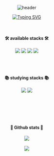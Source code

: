 <div align="center">
  
  ![header](https://capsule-render.vercel.app/api?type=cylinder&color=0:feac5e,50:c779d0,100:4bc0c8&height=100&section=header&text=Hi!%20I'm%20SooJin!&fontColor=ffffff&fontSize=55&animation=fadeIn&fontAlignY=55)
</div>

<div align="center">

[![Typing SVG](https://readme-typing-svg.herokuapp.com/?color=f0f6fc&lines=👋Welcome+to+my+github👋&font=Acme&size=32)](https://git.io/typing-svg)

</div>
<br/>

<div align="center">

####  🛠️ available stacks 🛠️
<img src="https://img.shields.io/badge/C-A8B9CC?style=for-the-badge&logo=C&logoColor=white"/> <img src="https://img.shields.io/badge/MySQL-4479A1?style=for-the-badge&logo=MySQL&logoColor=white"/> <img src="https://img.shields.io/badge/Python-3776AB?style=for-the-badge&logo=Python&logoColor=white"/> <img src="https://img.shields.io/badge/HTML5-E34F26?style=for-the-badge&logo=Python&logoColor=white"/>


<br/>
</br>

#### :books: studying stacks :books:
<img src="https://img.shields.io/badge/C-A8B9CC?style=for-the-badge&logo=C&logoColor=white"/> <img src="https://img.shields.io/badge/Linux-FCC624?style=for-the-badge&logo=Linux&logoColor=white"/>


<br/>
</br>

<br/>
</br>

#### :gem: Github stats :gem:
<img src="https://github-readme-stats.vercel.app/api/top-langs/?username=usersoojin&layout=compact&theme=tokyonight"><br><br>
<img src="https://github-readme-stats.vercel.app/api?username=usersoojin&show_icons=true&theme=tokyonight">

</div>
<!--
**usersoojin/usersoojin** is a ✨ _special_ ✨ repository because its `README.md` (this file) appears on your GitHub profile.

Here are some ideas to get you started:

- 🔭 I’m currently working on ...
- 🌱 I’m currently learning ...
- 👯 I’m looking to collaborate on ...
- 🤔 I’m looking for help with ...
- 💬 Ask me about ...
- 📫 How to reach me: ...
- 😄 Pronouns: ...
- ⚡ Fun fact: ...
-->
